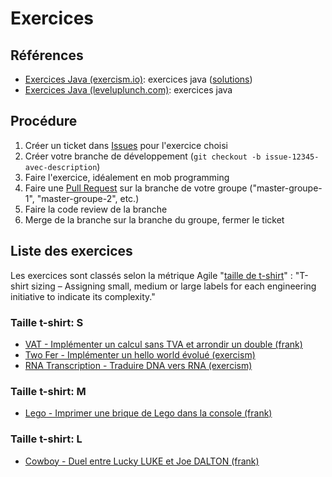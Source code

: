 # Exercices

## Références

- [Exercices Java (exercism.io)](https://exercism.io/tracks/java/exercises): exercices java ([solutions](https://github.com/exercism/java/tree/master/exercises/))
- [Exercices Java (leveluplunch.com)](https://www.leveluplunch.com/java/exercises/): exercices java

## Procédure

1. Créer un ticket dans [Issues](https://github.com/simplonco/renault-digital-2020/issues) pour l'exercice choisi
2. Créer votre branche de développement (`git checkout -b issue-12345-avec-description`)
3. Faire l'exercice, idéalement en mob programming
4. Faire une [Pull Request](https://github.com/simplonco/renault-digital-2020/pulls) sur la branche de votre groupe ("master-groupe-1", "master-groupe-2", etc.)
5. Faire la code review de la branche
6. Merge de la branche sur la branche du groupe, fermer le ticket

## Liste des exercices

Les exercices sont classés selon la métrique Agile "[taille de t-shirt](https://producthabits.com/engineering-estimates/)" : "T-shirt sizing – Assigning small, medium or large labels for each engineering initiative to indicate its complexity."

### Taille t-shirt: S

- [VAT - Implémenter un calcul sans TVA et arrondir un double (frank)](./vat)
- [Two Fer - Implémenter un hello world évolué (exercism)](./exercism-two-fer)
- [RNA Transcription - Traduire DNA vers RNA (exercism)](./exercism-rna-transcription)

### Taille t-shirt: M

- [Lego - Imprimer une brique de Lego dans la console (frank)](./lego)

### Taille t-shirt: L

- [Cowboy - Duel entre Lucky LUKE et Joe DALTON (frank)](./cowboy)
